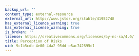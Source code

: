 ```yaml
---
backup_url: ''
content_type: external-resource
external_url: http://www.jstor.org/stable/41952748
has_external_licence_warning: true
has_external_license_warning: true
is_broken: ''
license: https://creativecommons.org/licenses/by-nc-sa/4.0/
title: Perception of Risks
uid: 9c1b5cdb-4e00-4da2-95dd-e8ac742895d1
---
```

